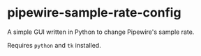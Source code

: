 # pipewire-sample-rate-config
A simple GUI written in Python to change Pipewire's sample rate.

Requires ``python`` and ``tk`` installed.

